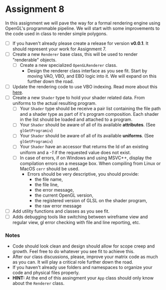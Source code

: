 # Assignment 8
In this assignment we will pave the way for a formal rendering engine using OpenGL's programmable pipeline. We will start with some improvements to the code used in class to render simple polygons.

- [ ] If you haven't already please create a release for version **v0.0.1**. It should represent your work for Assignment 7.
- [ ] Create a new `Renderer` base class, this will be used to render "renderable" objects.
  - [ ] Create a new specialized `OpenGLRenderer` class.
    * Design the renderer class interface as you see fit. Start by moving VAO, VBO, and EBO logic into it. We will expand on this further down the road.
- [ ] Update the rendering code to use VBO indexing. Read more about this [here](http://www.opengl-tutorial.org/intermediate-tutorials/tutorial-9-vbo-indexing/).
- [ ] Create a new `Shader` type to hold your shader related data. From uniforms to the actual resulting program.
  - [ ] Your `Shader` type should be receive a pair list containing the file path and a shader type as part of it's program composition. Each shader in the list should be loaded and attached to a program.
  - [ ] Your `Shader` should be aware of all of its available **attributes**. (See `glGetProgramiv`)
  - [ ] Your `Shader` should be aware of all of its available **uniforms**. (See `glGetProgramiv`)
  - [ ] Your `Shader` have an accessor that returns the Id of an existing uniform and a *-1* if the requested value does not exist.
  - [ ] In case of errors, if on Windows and using MSVC++, display the compilation errors on a message box. When compiling from Linux or MacOS `cerr` should be used.
    * Errors should be very descriptive, you should provide:
      * the file name, 
      * the file line, 
      * the error message, 
      * the current OpenGL version, 
      * the registered version of GLSL on the shader program,
      * the raw error message
- [ ] Add utility functions and classes as you see fit. 
- [ ] Adds debugging tools like switching between wireframe view and regular view, gl error checking with file and line reporting, etc.

### Notes
* Code should look clean and design should allow for scope creep and growth. Feel free to do whatever you see fit to achieve this.
* After our class discussions, please, improve your matrix code as much as you can. It will play a critical role further down the road.
* If you haven't already use folders and namespaces to organize your code and physical files properly.
* **HINT:** At the end of this assingment your `App` class should only know about the `Renderer` class.
